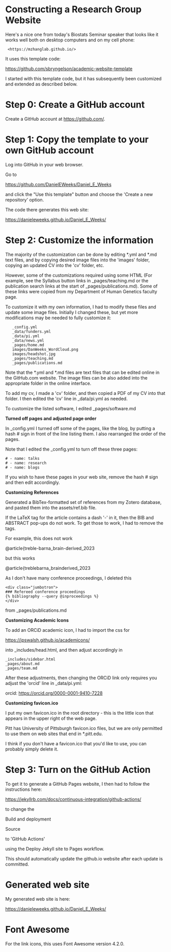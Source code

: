 # Constructing a Research Group Website

Here's a nice one from today's Biostats Seminar speaker that looks like it works well both on desktop computers and on my cell phone: 

     <https://mzhanglab.github.io/>	  

It uses this template code: 

<https://github.com/sbryngelson/academic-website-template>

I started with this template code, but it has subsequently been customized and
extended as described below.

# Step 0: Create a GitHub account

Create a GitHub account at <https://github.com/>.


# Step 1: Copy the template to your own GitHub account

Log into GitHub in your web browser.

Go to 

<https://github.com/DanielEWeeks/Daniel_E_Weeks>

and click the "Use this template" button and choose the 'Create a new repository' option.

The code there generates this web site:

<https://danieleweeks.github.io/Daniel_E_Weeks/>


# Step 2: Customize the information

The majority of the customization can be done by editing *.yml and *.md text files, and by copying desired image files into the 'images' folder, copying an updated CV into the 'cv' folder, etc.   

However, some of the customizations required using some HTML (For example, see the Syllabus button links in _pages/teaching.md or the publication search links at the start of _pages/publications.md).  Some of these links were copied from my Department of Human Genetics faculty page. 

To customize it with my own information, I had to modify these files and update some image files.  Initially I changed these, but yet more modifications may be
needed to fully customize it:

```	 
   _config.yml
   _data/funders.yml
   _data/pi.yml
   _data/news.yml
   _pages/home.md
   images/DanWeeks_WordCloud.png
   images/headshot.jpg
   _pages/teaching.md
   _pages/publications.md 
```

Note that the *.yml and *.md files are text files that can be edited online in the GitHub.com website.  The image files can be also added into the appropriate folder in the online interface. 

To add my cv, I made a 'cv' folder, and then copied a PDF of my CV into that folder.  I then edited the 'cv' line in _data/pi.yml as needed.

To customize the listed software, I edited _pages/software.md 

**Turned off pages and adjusted page order**

In _config.yml I turned off some of the pages, like the blog, by putting a hash # sign in front of the line listing them.  I also rearranged the order of the pages.

Note that I edited the _config.yml to turn off these three pages:

```
# - name: talks
# - name: research
# - name: blogs
```

If you wish to have these pages in your web site, remove the hash # sign and then edit accordingly. 

**Customizing References**

Generated a BibTex-formatted set of references from my Zotero database, and pasted them into the assets/ref.bib file.

If the LaTeX tag for the article contains a dash '-' in it, then the BIB and ABSTRACT pop-ups do not work. To get those to work, I had to remove the tags.

For example, this does not work

@article{treble-barna_brain-derived_2023

but this works

@article{treblebarna_brainderived_2023


As I don't have many conference proceedings, I deleted this

```
<div class="jumbotron">
### Refereed conference proceedings
{% bibliography --query @inproceedings %}
</div>
```

from _pages/publications.md 

**Customizing Academic Icons**

To add an ORCiD academic icon, I had to import the css for

<https://jpswalsh.github.io/academicons/>  

into _includes/head.html, and then adjust accordingly in 

```
_includes/sidebar.html
_pages/about.md
_pages/team.md
```

After these adjustments, then changing the ORCiD link only requires you adjust the 'orcid' line in _data/pi.yml:  

orcid: https://orcid.org/0000-0001-9410-7228

**Customizing favicon.ico**

I put my own favicon.ico in the root directory - this is the little icon that appears in the upper right of the web page.

Pitt has University of Pittsburgh favicon.ico files, but we are only permitted to use them on web sites that end in *.pitt.edu. 

I think if you don't have a favicon.ico that you'd like to use, you can probably simply delete it.  

  
# Step 3: Turn on the GitHub Action

To get it to generate a GitHub Pages website, I then had to follow the instructions here:

<https://jekyllrb.com/docs/continuous-integration/github-actions/>

to change the 

Build and deployment

Source

to 'GitHub Actions'  

using the Deploy Jekyll site to Pages workflow. 

This should automatically update the github.io website after each update is committed.  


# Generated web site

My generated web site is here:

<https://danieleweeks.github.io/Daniel_E_Weeks/>


# Font Awesome

For the link icons, this uses Font Awesome version 4.2.0.


